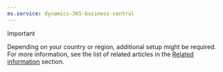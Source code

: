 ```yaml
---
ms.service: dynamics-365-business-central
---
```

> [!IMPORTANT]
> Depending on your country or region, additional setup might be required. For more information, see the list of related articles in the [Related information](#related-information) section.